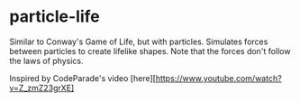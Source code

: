 # particle-life

Similar to Conway's Game of Life, but with particles. Simulates forces between particles to create lifelike shapes. Note that the forces don't follow the laws of physics.


Inspired by CodeParade's video [here][https://www.youtube.com/watch?v=Z_zmZ23grXE]
